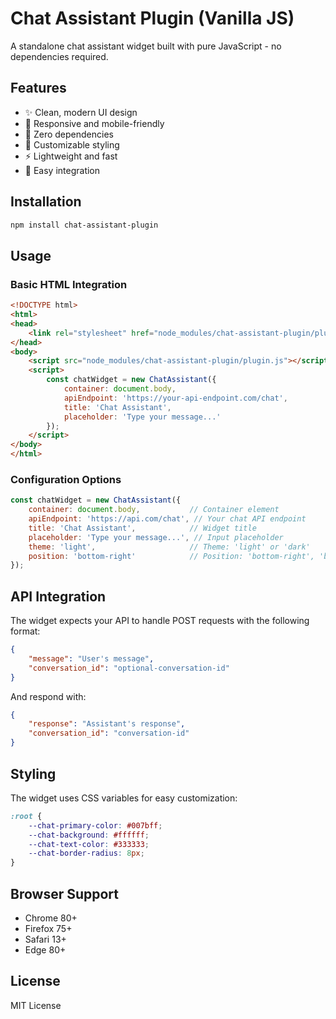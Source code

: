 # Chat Assistant Plugin (Vanilla JS)

A standalone chat assistant widget built with pure JavaScript - no dependencies required.

## Features

- ✨ Clean, modern UI design
- 📱 Responsive and mobile-friendly
- 🚀 Zero dependencies
- 🎨 Customizable styling
- ⚡ Lightweight and fast
- 🔧 Easy integration

## Installation

```bash
npm install chat-assistant-plugin
```

## Usage

### Basic HTML Integration

```html
<!DOCTYPE html>
<html>
<head>
    <link rel="stylesheet" href="node_modules/chat-assistant-plugin/plugin.css">
</head>
<body>
    <script src="node_modules/chat-assistant-plugin/plugin.js"></script>
    <script>
        const chatWidget = new ChatAssistant({
            container: document.body,
            apiEndpoint: 'https://your-api-endpoint.com/chat',
            title: 'Chat Assistant',
            placeholder: 'Type your message...'
        });
    </script>
</body>
</html>
```

### Configuration Options

```javascript
const chatWidget = new ChatAssistant({
    container: document.body,           // Container element
    apiEndpoint: 'https://api.com/chat', // Your chat API endpoint
    title: 'Chat Assistant',            // Widget title
    placeholder: 'Type your message...', // Input placeholder
    theme: 'light',                     // Theme: 'light' or 'dark'
    position: 'bottom-right'            // Position: 'bottom-right', 'bottom-left', etc.
});
```

## API Integration

The widget expects your API to handle POST requests with the following format:

```json
{
    "message": "User's message",
    "conversation_id": "optional-conversation-id"
}
```

And respond with:

```json
{
    "response": "Assistant's response",
    "conversation_id": "conversation-id"
}
```

## Styling

The widget uses CSS variables for easy customization:

```css
:root {
    --chat-primary-color: #007bff;
    --chat-background: #ffffff;
    --chat-text-color: #333333;
    --chat-border-radius: 8px;
}
```

## Browser Support

- Chrome 80+
- Firefox 75+
- Safari 13+
- Edge 80+

## License

MIT License
